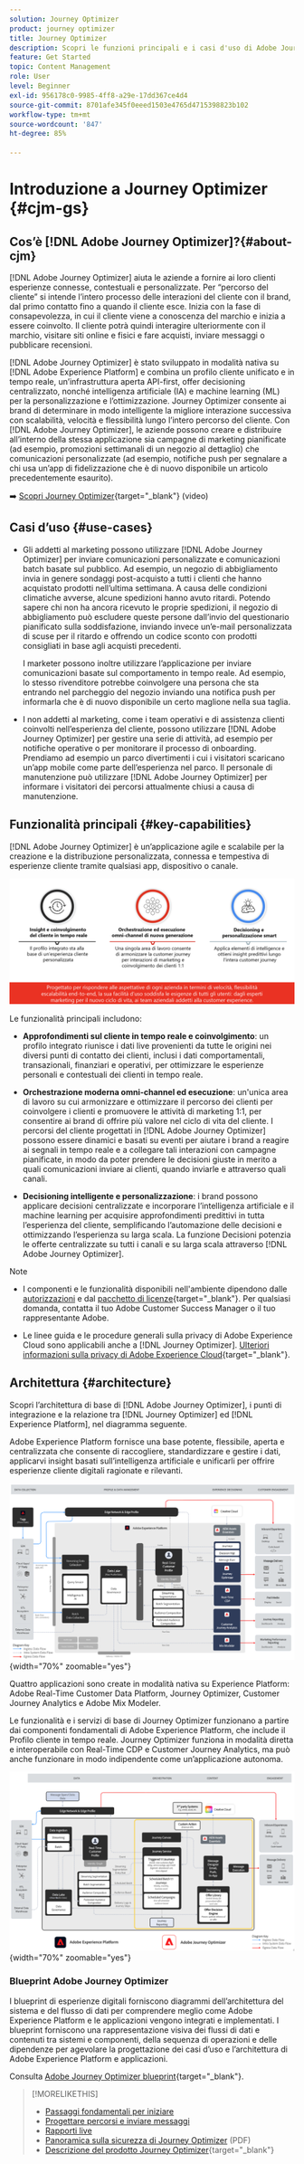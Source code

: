 ```yaml
---
solution: Journey Optimizer
product: journey optimizer
title: Journey Optimizer
description: Scopri le funzioni principali e i casi d'uso di Adobe Journey Optimizer
feature: Get Started
topic: Content Management
role: User
level: Beginner
exl-id: 956178c0-9985-4ff8-a29e-17dd367ce4d4
source-git-commit: 8701afe345f0eeed1503e4765d4715398823b102
workflow-type: tm+mt
source-wordcount: '847'
ht-degree: 85%

---
```


# Introduzione a Journey Optimizer {#cjm-gs}

## Cos’è [!DNL Adobe Journey Optimizer]?{#about-cjm}

[!DNL Adobe Journey Optimizer] aiuta le aziende a fornire ai loro clienti esperienze connesse, contestuali e personalizzate. Per “percorso del cliente” si intende l’intero processo delle interazioni del cliente con il brand, dal primo contatto fino a quando il cliente esce. Inizia con la fase di consapevolezza, in cui il cliente viene a conoscenza del marchio e inizia a essere coinvolto. Il cliente potrà quindi interagire ulteriormente con il marchio, visitare siti online e fisici e fare acquisti, inviare messaggi o pubblicare recensioni.

[!DNL Adobe Journey Optimizer] è stato sviluppato in modalità nativa su [!DNL Adobe Experience Platform] e combina un profilo cliente unificato e in tempo reale, un’infrastruttura aperta API-first, offer decisioning centralizzato, nonché intelligenza artificiale (IA) e machine learning (ML) per la personalizzazione e l’ottimizzazione. Journey Optimizer consente ai brand di determinare in modo intelligente la migliore interazione successiva con scalabilità, velocità e flessibilità lungo l’intero percorso del cliente. Con [!DNL Adobe Journey Optimizer], le aziende possono creare e distribuire all’interno della stessa applicazione sia campagne di marketing pianificate (ad esempio, promozioni settimanali di un negozio al dettaglio) che comunicazioni personalizzate (ad esempio, notifiche push per segnalare a chi usa un’app di fidelizzazione che è di nuovo disponibile un articolo precedentemente esaurito).

➡️ [Scopri Journey Optimizer](https://experienceleague.adobe.com/docs/journey-optimizer-learn/tutorials/introduction-to-journey-optimizer/introduction.html?lang=it){target="_blank"} (video)


<!-- Use [!DNL Adobe Journey Optimizer] to build multi-step customer journeys that initiate a sequence of interactions, offers, and messages across channels in real time. This approach ensures customers are engaged at the optimal moments based on their actions and relevant business signals. Learn how to build journeys in [this section](../building-journeys/journey-gs.md).

You can also create audience-based campaigns to send messages.-->


## Casi d’uso {#use-cases}

* Gli addetti al marketing possono utilizzare [!DNL Adobe Journey Optimizer] per inviare comunicazioni personalizzate e comunicazioni batch basate sul pubblico. Ad esempio, un negozio di abbigliamento invia in genere sondaggi post-acquisto a tutti i clienti che hanno acquistato prodotti nell’ultima settimana. A causa delle condizioni climatiche avverse, alcune spedizioni hanno avuto ritardi. Potendo sapere chi non ha ancora ricevuto le proprie spedizioni, il negozio di abbigliamento può escludere queste persone dall’invio del questionario pianificato sulla soddisfazione, inviando invece un’e-mail personalizzata di scuse per il ritardo e offrendo un codice sconto con prodotti consigliati in base agli acquisti precedenti.

  I marketer possono inoltre utilizzare l’applicazione per inviare comunicazioni basate sul comportamento in tempo reale. Ad esempio, lo stesso rivenditore potrebbe coinvolgere una persona che sta entrando nel parcheggio del negozio inviando una notifica push per informarla che è di nuovo disponibile un certo maglione nella sua taglia.

* I non addetti al marketing, come i team operativi e di assistenza clienti coinvolti nell’esperienza del cliente, possono utilizzare [!DNL Adobe Journey Optimizer] per gestire una serie di attività, ad esempio per notifiche operative o per monitorare il processo di onboarding. Prendiamo ad esempio un parco divertimenti i cui i visitatori scaricano un’app mobile come parte dell’esperienza nel parco. Il personale di manutenzione può utilizzare [!DNL Adobe Journey Optimizer] per informare i visitatori dei percorsi attualmente chiusi a causa di manutenzione.

## Funzionalità principali {#key-capabilities}

[!DNL Adobe Journey Optimizer] è un’applicazione agile e scalabile per la creazione e la distribuzione personalizzata, connessa e tempestiva di esperienze cliente tramite qualsiasi app, dispositivo o canale.

![](assets/ajo-capabilities.png)

Le funzionalità principali includono:

* **Approfondimenti sul cliente in tempo reale e coinvolgimento**: un profilo integrato riunisce i dati live provenienti da tutte le origini nei diversi punti di contatto dei clienti, inclusi i dati comportamentali, transazionali, finanziari e operativi, per ottimizzare le esperienze personali e contestuali dei clienti in tempo reale.

* **Orchestrazione moderna omni-channel ed esecuzione**: un&#39;unica area di lavoro su cui armonizzare e ottimizzare il percorso dei clienti per coinvolgere i clienti e promuovere le attività di marketing 1:1, per consentire ai brand di offrire più valore nel ciclo di vita del cliente. I percorsi del cliente progettati in [!DNL Adobe Journey Optimizer] possono essere dinamici e basati su eventi per aiutare i brand a reagire ai segnali in tempo reale e a collegare tali interazioni con campagne pianificate, in modo da poter prendere le decisioni giuste in merito a quali comunicazioni inviare ai clienti, quando inviarle e attraverso quali canali.

* **Decisioning intelligente e personalizzazione**: i brand possono applicare decisioni centralizzate e incorporare l’intelligenza artificiale e il machine learning per acquisire approfondimenti predittivi in tutta l’esperienza del cliente, semplificando l’automazione delle decisioni e ottimizzando l’esperienza su larga scala. La funzione Decisioni potenzia le offerte centralizzate su tutti i canali e su larga scala attraverso [!DNL Adobe Journey Optimizer].


>[!NOTE]
>
>* I componenti e le funzionalità disponibili nell&#39;ambiente dipendono dalle [autorizzazioni](../administration/permissions.md) e dal [pacchetto di licenze](https://helpx.adobe.com/it/legal/product-descriptions/adobe-journey-optimizer.html){target="_blank"}. Per qualsiasi domanda, contatta il tuo Adobe Customer Success Manager o il tuo rappresentante Adobe.
>
>* Le linee guida e le procedure generali sulla privacy di Adobe Experience Cloud sono applicabili anche a [!DNL Journey Optimizer]. [Ulteriori informazioni sulla privacy di Adobe Experience Cloud](https://www.adobe.com/it/privacy/experience-cloud.html){target="_blank"}.


## Architettura {#architecture}

Scopri l’architettura di base di [!DNL Adobe Journey Optimizer], i punti di integrazione e la relazione tra [!DNL Journey Optimizer] ed [!DNL Experience Platform], nel diagramma seguente.

Adobe Experience Platform fornisce una base potente, flessibile, aperta e centralizzata che consente di raccogliere, standardizzare e gestire i dati, applicarvi insight basati sull’intelligenza artificiale e unificarli per offrire esperienze cliente digitali ragionate e rilevanti.

![](assets/ajo-aep-architecture-diagram.png){width="70%" zoomable="yes"}

Quattro applicazioni sono create in modalità nativa su Experience Platform: Adobe Real-Time Customer Data Platform, Journey Optimizer, Customer Journey Analytics e Adobe Mix Modeler.

Le funzionalità e i servizi di base di Journey Optimizer funzionano a partire dai componenti fondamentali di Adobe Experience Platform, che include il Profilo cliente in tempo reale. Journey Optimizer funziona in modalità diretta e interoperabile con Real-Time CDP e Customer Journey Analytics, ma può anche funzionare in modo indipendente come un’applicazione autonoma.

![](assets/ajo-architecture-diagram.png){width="70%" zoomable="yes"}


### Blueprint Adobe Journey Optimizer

I blueprint di esperienze digitali forniscono diagrammi dell’architettura del sistema e del flusso di dati per comprendere meglio come Adobe Experience Platform e le applicazioni vengono integrati e implementati. I blueprint forniscono una rappresentazione visiva dei flussi di dati e contenuti tra sistemi e componenti, della sequenza di operazioni e delle dipendenze per agevolare la progettazione dei casi d’uso e l’architettura di Adobe Experience Platform e applicazioni.

Consulta [Adobe Journey Optimizer blueprint](https://experienceleague.adobe.com/en/docs/blueprints-learn/architecture/customer-journeys/journey-optimizer/journey-optimizer-overview){target="_blank"}.


>[!MORELIKETHIS]
>
>* [Passaggi fondamentali per iniziare](quick-start.md)
>* [Progettare percorsi e inviare messaggi](../building-journeys/journey-gs.md)
>* [Rapporti live](../reports/live-report.md)
>* [Panoramica sulla sicurezza di Journey Optimizer](https://www.adobe.com/content/dam/cc/en/security/pdfs/AJO_SecurityOverview.pdf) (PDF)
>* [Descrizione del prodotto Journey Optimizer](https://helpx.adobe.com/legal/product-descriptions/adobe-journey-optimizer.htm){target="_blank"}
